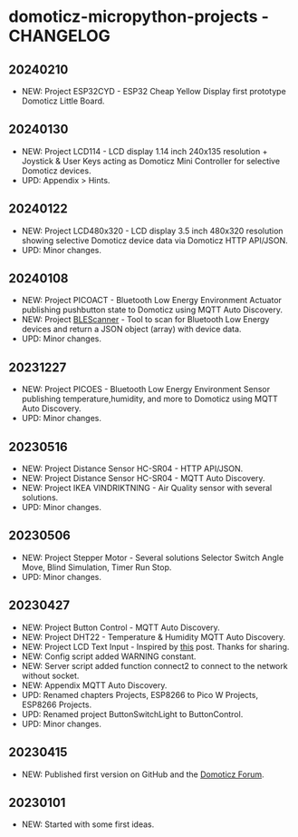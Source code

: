 # domoticz-micropython-projects - CHANGELOG

## 20240210
* NEW: Project ESP32CYD - ESP32 Cheap Yellow Display first prototype Domoticz Little Board.
  
## 20240130
* NEW: Project LCD114 - LCD display 1.14 inch 240x135 resolution + Joystick & User Keys acting as Domoticz Mini Controller for selective Domoticz devices.
* UPD: Appendix > Hints.

## 20240122
* NEW: Project LCD480x320 - LCD display 3.5 inch 480x320 resolution showing selective Domoticz device data via Domoticz HTTP API/JSON.
* UPD: Minor changes.

## 20240108
* NEW: Project PICOACT - Bluetooth Low Energy Environment Actuator publishing pushbutton state to Domoticz using MQTT Auto Discovery.
* NEW: Project [BLEScanner](https://github.com/rwbl/blescanner) - Tool to scan for Bluetooth Low Energy devices and return a JSON object (array) with device data. 
* UPD: Minor changes.

## 20231227
* NEW: Project PICOES - Bluetooth Low Energy Environment Sensor publishing temperature,humidity, and more to Domoticz using MQTT Auto Discovery.
* UPD: Minor changes.

## 20230516
* NEW: Project Distance Sensor HC-SR04 - HTTP API/JSON.
* NEW: Project Distance Sensor HC-SR04 - MQTT Auto Discovery.
* NEW: Project IKEA VINDRIKTNING - Air Quality sensor with several solutions.
* UPD: Minor changes.

## 20230506
* NEW: Project Stepper Motor - Several solutions Selector Switch Angle Move, Blind Simulation, Timer Run Stop.
* UPD: Minor changes.

## 20230427
* NEW: Project Button Control - MQTT Auto Discovery.
* NEW: Project DHT22 - Temperature & Humidity MQTT Auto Discovery.
* NEW: Project LCD Text Input - Inspired by [this](https://www.domoticz.com/forum/viewtopic.php?p=293175#p293175) post. Thanks for sharing.
* NEW: Config script added WARNING constant.
* NEW: Server script added function connect2 to connect to the network without socket.
* NEW: Appendix MQTT Auto Discovery.
* UPD: Renamed chapters Projects, ESP8266 to Pico W Projects, ESP8266 Projects.
* UPD: Renamed project ButtonSwitchLight to ButtonControl.
* UPD: Minor changes.

## 20230415
* NEW: Published first version on GitHub and the [Domoticz Forum](https://www.domoticz.com/forum/viewtopic.php?f=38&t=40244).

## 20230101
* NEW: Started with some first ideas.
